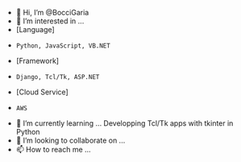 - 👋 Hi, I’m @BocciGaria
- 👀 I’m interested in ... 
-   [Language]
-     Python, JavaScript, VB.NET
-   [Framework]
-     Django, Tcl/Tk, ASP.NET
-   [Cloud Service]
-     AWS
- 🌱 I’m currently learning ... Developping Tcl/Tk apps with tkinter in Python
- 💞️ I’m looking to collaborate on ...
- 📫 How to reach me ...

<!---
BocciGaria/BocciGaria is a ✨ special ✨ repository because its `README.md` (this file) appears on your GitHub profile.
You can click the Preview link to take a look at your changes.
--->
